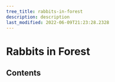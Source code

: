 ```yaml
---
tree_title: rabbits-in-forest
description: description
last_modified: 2022-06-09T21:23:28.2328
---
```


# Rabbits in Forest

## Contents

